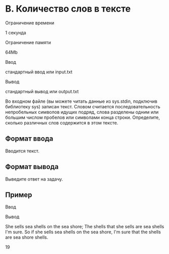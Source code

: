 B. Количество слов в тексте
===========================

Ограничение времени

1 секунда

Ограничение памяти

64Mb

Ввод

стандартный ввод или input.txt

Вывод

стандартный вывод или output.txt

Во входном файле (вы можете читать данные из sys.stdin, подключив библиотеку sys) записан текст. Словом считается последовательность непробельных символов идущих подряд, слова разделены одним или большим числом пробелов или символами конца строки. Определите, сколько различных слов содержится в этом тексте.

Формат ввода
------------

Вводится текст.

Формат вывода
-------------

Выведите ответ на задачу.

Пример
------

Ввод

Вывод

She sells sea shells on the sea shore;
The shells that she sells are sea shells I'm sure.
So if she sells sea shells on the sea shore,
I'm sure that the shells are sea shore shells.

19